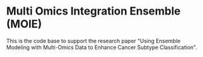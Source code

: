 # Multi Omics Integration Ensemble (MOIE)

This is the code base to support the research paper "Using Ensemble Modeling with Multi-Omics Data to Enhance Cancer Subtype Classification". 
